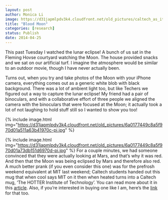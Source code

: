 ```yaml
---
layout: post
author: Monica Li
image: https://d31japmlpdv3k4.cloudfront.net/old_pictures/caltech_as_it_happens/6a0105349b8251970b01a73dae6a98970d.jpg
title: "Blood Moon" 
categories: [research]
status: Publish
date: 2014-04-25
---
```



This past Tuesday I watched the lunar eclipse! A bunch of us sat in the Fleming Hovse courtyard watching the Moon. The house provided snacks and we sat on our artificial turf. I imagine the atmosphere would be similar to an outdoor movie, though I have never actually been.

Turns out, when you try and take photos of the Moon with your iPhone camera, everything comes out as a generic white blob with black background. There was a lot of ambient light too, but like Techers we figured out a way to capture the lunar eclipse! My friend had a pair of binoculars, and with a collaborative effort of three people we aligned the camera with the binoculars that were focused at the Moon; it actually took a lot of not laughing to hold stuff still so I wanted to show you too!

{% include image.html img="https://d31japmlpdv3k4.cloudfront.net/old_pictures/6a0177449c8a5f970d01a511a63b41970c-pi.jpg" %}


{% include image.html img="https://d31japmlpdv3k4.cloudfront.net/old_pictures/6a0177449c8a5f970d01a73db151d6970d-pi.jpg" %}
For a couple minutes, we had someone convinced that they were actually looking at Mars, and that’s why it was red. And then that the Moon was being eclipsed by Mars and therefore also red. A much better prank (if you even consider this one) was for the prefrosh weekend equivalent at MIT last weekend; Caltech students handed out this mug that when cool says MIT on it then when heated turns into a Caltech mug, ‘The HOTTER Institute of Technology’. You can read more about it in this <a href="https://www.pasadenanow.com/main/hot-caltech-prank-nails-mit-cold" target="_blank">article</a>. Also, if you’re interested in buying one like I am, here’s the <a href="https://bookstore.caltech.edu/catalogs/CatalogProductItems?Title=DRINKWARE&amp;Sku=1*100985&amp;Source=GM&amp;Delc=Merchandise" target="_blank" title="">link</a> for that too.

